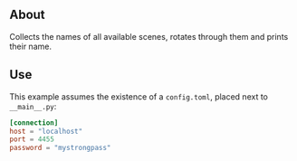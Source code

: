 ## About

Collects the names of all available scenes, rotates through them and prints their name.

## Use

This example assumes the existence of a `config.toml`, placed next to `__main__.py`:

```toml
[connection]
host = "localhost"
port = 4455
password = "mystrongpass"
```
